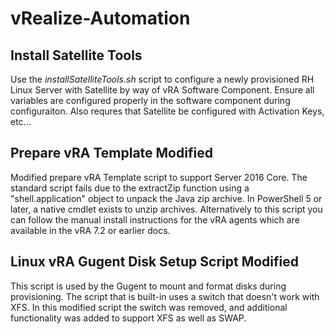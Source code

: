 # vRealize-Automation

## Install Satellite Tools
Use the *installSatelliteTools.sh* script to configure a newly provisioned RH Linux Server with Satellite by way of vRA Software Component. Ensure all variables are configured properly in the software component during configuraiton. Also requres that Satellite be configured with Activation Keys, etc...

## Prepare vRA Template Modified
Modified prepare vRA Template script to support Server 2016 Core. The standard script fails due to the extractZip function using a "shell.application" object to unpack the Java zip archive. In PowerShell 5 or later, a native cmdlet exists to unzip archives. Alternatively to this script you can follow the manual install instructions for the vRA agents which are available in the vRA 7.2 or earlier docs.

## Linux vRA Gugent Disk Setup Script Modified
This script is used by the Gugent to mount and format disks during provisioning. The script that is built-in uses a switch that doesn't work with XFS. In this modified script the switch was removed, and additional functionality was added to support XFS as well as SWAP.
